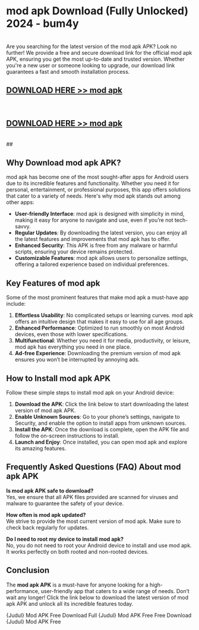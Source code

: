 # mod apk Download (Fully Unlocked) 2024 - bum4y <br>
<br>
Are you searching for the latest version of the mod apk APK? Look no further! We provide a free and secure download link for the official mod apk APK, ensuring you get the most up-to-date and trusted version. Whether you're a new user or someone looking to upgrade, our download link guarantees a fast and smooth installation process.


## [DOWNLOAD HERE >> mod apk](http://leaked.freeplayer.one?title=mod_apk&ref=23)
  <br>

## [DOWNLOAD HERE >> mod apk](http://leaked.freeplayer.one?title=mod_apk&ref=23)
  <br>
  ##



## Why Download mod apk APK?

mod apk has become one of the most sought-after apps for Android users due to its incredible features and functionality. Whether you need it for personal, entertainment, or professional purposes, this app offers solutions that cater to a variety of needs. Here's why mod apk stands out among other apps:

- **User-friendly Interface**: mod apk is designed with simplicity in mind, making it easy for anyone to navigate and use, even if you’re not tech-savvy.
- **Regular Updates**: By downloading the latest version, you can enjoy all the latest features and improvements that mod apk has to offer.
- **Enhanced Security**: This APK is free from any malware or harmful scripts, ensuring your device remains protected.
- **Customizable Features**: mod apk allows users to personalize settings, offering a tailored experience based on individual preferences.

## Key Features of mod apk

Some of the most prominent features that make mod apk a must-have app include:

1. **Effortless Usability**: No complicated setups or learning curves. mod apk offers an intuitive design that makes it easy to use for all age groups.
2. **Enhanced Performance**: Optimized to run smoothly on most Android devices, even those with lower specifications.
3. **Multifunctional**: Whether you need it for media, productivity, or leisure, mod apk has everything you need in one place.
4. **Ad-free Experience**: Downloading the premium version of mod apk ensures you won’t be interrupted by annoying ads.

## How to Install mod apk APK

Follow these simple steps to install mod apk on your Android device:

1. **Download the APK**: Click the link below to start downloading the latest version of mod apk APK.
2. **Enable Unknown Sources**: Go to your phone’s settings, navigate to Security, and enable the option to install apps from unknown sources.
3. **Install the APK**: Once the download is complete, open the APK file and follow the on-screen instructions to install.
4. **Launch and Enjoy**: Once installed, you can open mod apk and explore its amazing features.

## Frequently Asked Questions (FAQ) About mod apk APK

**Is mod apk APK safe to download?**  
Yes, we ensure that all APK files provided are scanned for viruses and malware to guarantee the safety of your device.

**How often is mod apk updated?**  
We strive to provide the most current version of mod apk. Make sure to check back regularly for updates.

**Do I need to root my device to install mod apk?**  
No, you do not need to root your Android device to install and use mod apk. It works perfectly on both rooted and non-rooted devices.

## Conclusion

The **mod apk APK** is a must-have for anyone looking for a high-performance, user-friendly app that caters to a wide range of needs. Don’t wait any longer! Click the link below to download the latest version of mod apk APK and unlock all its incredible features today.

{Judul} Mod APK Free
Download Full {Judul} Mod APK Free
Free Download {Judul} Mod APK Free

